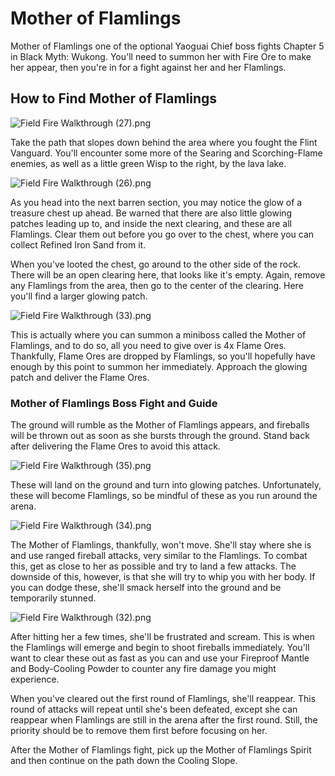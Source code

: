 # Mother of Flamlings

Mother of Flamlings one of the optional Yaoguai Chief boss fights Chapter 5 in Black Myth: Wukong. You'll need to summon her with Fire Ore to make her appear, then you're in for a fight against her and her Flamlings. 

## How to Find Mother of Flamlings

![Field Fire Walkthrough \(27\).png](https://oyster.ignimgs.com/mediawiki/apis.ign.com/black-myth-wukong/9/98/Field_Fire_Walkthrough_%2827%29.png)

Take the path that slopes down behind the area where you fought the Flint Vanguard. You'll encounter some more of the Searing and Scorching-Flame enemies, as well as a little green Wisp to the right, by the lava lake. 

![Field Fire Walkthrough \(26\).png](https://oyster.ignimgs.com/mediawiki/apis.ign.com/black-myth-wukong/a/aa/Field_Fire_Walkthrough_%2826%29.png)

As you head into the next barren section, you may notice the glow of a treasure chest up ahead. Be warned that there are also little glowing patches leading up to, and inside the next clearing, and these are all Flamlings. Clear them out before you go over to the chest, where you can collect Refined Iron Sand from it. 

When you've looted the chest, go around to the other side of the rock. There will be an open clearing here, that looks like it's empty. Again, remove any Flamlings from the area, then go to the center of the clearing. Here you'll find a larger glowing patch. 

![Field Fire Walkthrough \(33\).png](https://oyster.ignimgs.com/mediawiki/apis.ign.com/black-myth-wukong/c/c5/Field_Fire_Walkthrough_%2833%29.png)

This is actually where you can summon a miniboss called the Mother of Flamlings, and to do so, all you need to give over is 4x Flame Ores. Thankfully, Flame Ores are dropped by Flamlings, so you'll hopefully have enough by this point to summon her immediately. Approach the glowing patch and deliver the Flame Ores. 

### Mother of Flamlings Boss Fight and Guide

The ground will rumble as the Mother of Flamlings appears, and fireballs will be thrown out as soon as she bursts through the ground. Stand back after delivering the Flame Ores to avoid this attack. 

![Field Fire Walkthrough \(35\).png](https://oyster.ignimgs.com/mediawiki/apis.ign.com/black-myth-wukong/1/1f/Field_Fire_Walkthrough_%2835%29.png)

These will land on the ground and turn into glowing patches. Unfortunately, these will become Flamlings, so be mindful of these as you run around the arena. 

![Field Fire Walkthrough \(34\).png](https://oyster.ignimgs.com/mediawiki/apis.ign.com/black-myth-wukong/2/26/Field_Fire_Walkthrough_%2834%29.png)

The Mother of Flamlings, thankfully, won't move. She'll stay where she is and use ranged fireball attacks, very similar to the Flamlings. To combat this, get as close to her as possible and try to land a few attacks. The downside of this, however, is that she will try to whip you with her body. If you can dodge these, she'll smack herself into the ground and be temporarily stunned. 

![Field Fire Walkthrough \(32\).png](https://oyster.ignimgs.com/mediawiki/apis.ign.com/black-myth-wukong/0/06/Field_Fire_Walkthrough_%2832%29.png)

After hitting her a few times, she'll be frustrated and scream. This is when the Flamlings will emerge and begin to shoot fireballs immediately. You'll want to clear these out as fast as you can and use your Fireproof Mantle and Body-Cooling Powder to counter any fire damage you might experience. 

When you've cleared out the first round of Flamlings, she'll reappear. This round of attacks will repeat until she's been defeated, except she can reappear when Flamlings are still in the arena after the first round. Still, the priority should be to remove them first before focusing on her. 

After the Mother of Flamlings fight, pick up the Mother of Flamlings Spirit and then continue on the path down the Cooling Slope. 

